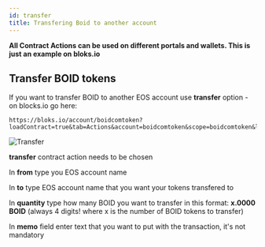 ```yaml
---
id: transfer
title: Transfering Boid to another account
---
```

**All Contract Actions can be used on different portals and wallets. This is just an example on bloks.io**

## Transfer BOID tokens

If you want to transfer BOID to another EOS account use **transfer** option - on blocks.io go here:
```
https://bloks.io/account/boidcomtoken?loadContract=true&tab=Actions&account=boidcomtoken&scope=boidcomtoken&limit=100&table=stakes&action=transfer
```
![Transfer](/img/transfer.png "Transfer BOID")

**transfer** contract action needs to be chosen

In **from** type you EOS account name

In **to** type EOS account name that you want your tokens transfered to

In **quantity** type how many BOID you want to transfer in this format: **x.0000 BOID** (always 4 digits! where x is the number of BOID tokens to transfer)

In **memo** field enter text that you want to put with the transaction, it's not mandatory